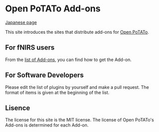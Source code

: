 # Open PoTATo Add-ons

[Japanese page](README.md)

This site introduces the sites that distribute add-ons for [Open PoTATo](https://github.com/hkwgc/open-potato).

## For fNIRS users

From the [list of Add-ons](/list-add-on_e.md), you can find how to get the Add-on.

<!---
# 数が増えたら種類分けする。
Add-onには下記のものがあります。
- [読み込みプラグイン](https://github.com/hkwgc/open-potato-add-on-lists/list-prepro.md)
- [解析プラグイン](https://github.com/hkwgc/open-potato-add-on-lists/list-plugin.md)
- [解析レシピ](https://github.com/hkwgc/open-potato-add-on-lists/list-recipe.md)
それぞれのリストからAdd-onのダウンロードサイトにアクセスできます。
-->




## For Software Developers

Please edit the list of plugins by yourself and make a pull request.
The format of items is given at the beginning of the list.

## Lisence
The license for this site is the MIT license.
The license of Open PoTATo's Add-ons is determined for each Add-on.
